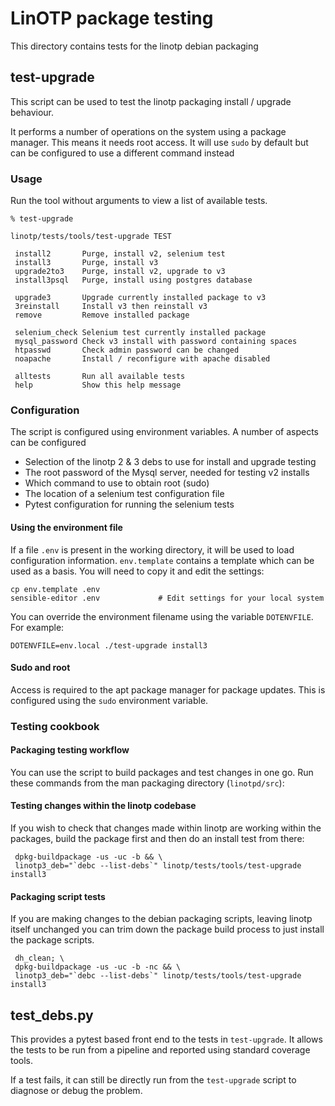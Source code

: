# LinOTP package testing

This directory contains tests for the linotp debian packaging

## test-upgrade

This script can be used to test the linotp packaging install / upgrade
behaviour.

It performs a number of operations on the system using a package
manager. This means it needs root access. It will use `sudo` by
default but can be configured to use a different command instead

### Usage

Run the tool without arguments to view a list of available tests.

```shell
% test-upgrade

linotp/tests/tools/test-upgrade TEST

 install2       Purge, install v2, selenium test
 install3       Purge, install v3
 upgrade2to3    Purge, install v2, upgrade to v3
 install3psql   Purge, install using postgres database

 upgrade3       Upgrade currently installed package to v3
 3reinstall     Install v3 then reinstall v3
 remove         Remove installed package

 selenium_check Selenium test currently installed package
 mysql_password Check v3 install with password containing spaces
 htpasswd       Check admin password can be changed
 noapache       Install / reconfigure with apache disabled

 alltests       Run all available tests
 help           Show this help message

```

### Configuration

The script is configured using environment variables. A number of
aspects can be configured

* Selection of the linotp 2 & 3 debs to use for install and upgrade
  testing
* The root password of the Mysql server, needed for testing v2 installs
* Which command to use to obtain root (sudo)
* The location of a selenium test configuration file
* Pytest configuration for running the selenium tests

#### Using the environment file

If a file `.env` is present in the working directory, it will be used
to load configuration information. `env.template` contains a template
which can be used as a basis. You will need to copy it and edit the settings:

```shell
cp env.template .env
sensible-editor .env             # Edit settings for your local system
```

You can override the environment filename using the variable `DOTENVFILE`.
For example:

```shell
DOTENVFILE=env.local ./test-upgrade install3
```

#### Sudo and root

Access is required to the apt package manager for package updates. This is
configured using the `sudo` environment variable.

### Testing cookbook

#### Packaging testing workflow

You can use the script to build packages and test changes in one go. Run
these commands from the man packaging directory (`linotpd/src`):

#### Testing changes within the linotp codebase

If you wish to check that changes made within linotp are working within the
packages, build the package first and then do an install test from there:

```shell
 dpkg-buildpackage -us -uc -b && \
 linotp3_deb="`debc --list-debs`" linotp/tests/tools/test-upgrade install3
```

#### Packaging script tests

If you are making changes to the debian packaging scripts, leaving linotp
itself unchanged you can trim down the package build process to just install
the package scripts.

```shell
 dh_clean; \
 dpkg-buildpackage -us -uc -b -nc && \
 linotp3_deb="`debc --list-debs`" linotp/tests/tools/test-upgrade install3
```

## test_debs.py

This provides a pytest based front end to the tests in `test-upgrade`. It allows
the tests to be run from a pipeline and reported using standard coverage
tools.

If a test fails, it can still be directly run from the `test-upgrade` script to
diagnose or debug the problem.
